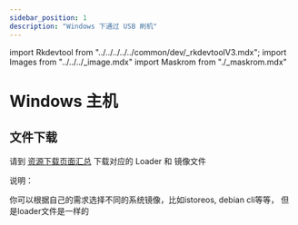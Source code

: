 ```yaml
---
sidebar_position: 1
description: "Windows 下通过 USB 刷机"
---
```


import Rkdevtool from "../../../../../common/dev/\_rkdevtoolV3.mdx";
import Images from "../../../\_image.mdx"
import Maskrom from "./\_maskrom.mdx"

# Windows 主机

## 文件下载

请到 [资源下载页面汇总](../../../download) 下载对应的 Loader 和 镜像文件

说明：

你可以根据自己的需求选择不同的系统镜像，比如istoreos, debian cli等等， 但是loader文件是一样的

<Rkdevtool rkdevtool_emmc_img="/img/rkdevtool/emmc-path.webp" loader_name="rk3582_spl_loader_v1.15.113.bin" emmc={false} pcie={false} sata={false} >
<Maskrom/>
</Rkdevtool>
